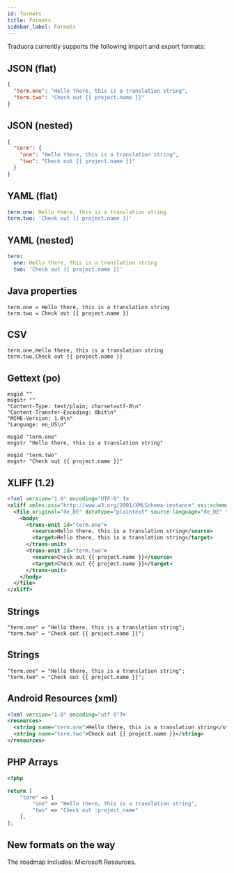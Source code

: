 ```yaml
---
id: formats
title: Formats
sidebar_label: Formats
---
```


Traduora currently supports the following import and export formats:

## JSON (flat)

```json
{
  "term.one": "Hello there, this is a translation string",
  "term.two": "Check out {{ project.name }}"
}
```

## JSON (nested)

```json
{
  "term": {
    "one": "Hello there, this is a translation string",
    "two": "Check out {{ project.name }}"
  }
}
```

## YAML (flat)

```yaml
term.one: Hello there, this is a translation string
term.two: 'Check out {{ project.name }}'
```

## YAML (nested)

```yaml
term:
  one: Hello there, this is a translation string
  two: 'Check out {{ project.name }}'
```

## Java properties

```properties
term.one = Hello there, this is a translation string
term.two = Check out {{ project.name }}
```

## CSV

```text
term.one,Hello there, this is a translation string
term.two,Check out {{ project.name }}
```

## Gettext (po)

```text
msgid ""
msgstr ""
"Content-Type: text/plain; charset=utf-8\n"
"Content-Transfer-Encoding: 8bit\n"
"MIME-Version: 1.0\n"
"Language: en_US\n"

msgid "term.one"
msgstr "Hello there, this is a translation string"

msgid "term.two"
msgstr "Check out {{ project.name }}"
```

## XLIFF (1.2)

```xml
<?xml version="1.0" encoding="UTF-8" ?>
<xliff xmlns:xsi="http://www.w3.org/2001/XMLSchema-instance" xsi:schemaLocation="urn:oasis:names:tc:xliff:document:1.2 http://docs.oasis-open.org/xliff/v1.2/os/xliff-core-1.2-strict.xsd" xmlns="urn:oasis:names:tc:xliff:document:1.2" version="1.2">
  <file original="de_DE" datatype="plaintext" source-language="de_DE" target-language="de_DE">
    <body>
      <trans-unit id="term.one">
        <source>Hello there, this is a translation string</source>
        <target>Hello there, this is a translation string</target>
      </trans-unit>
      <trans-unit id="term.two">
        <source>Check out {{ project.name }}</source>
        <target>Check out {{ project.name }}</target>
      </trans-unit>
    </body>
  </file>
</xliff>
```

## Strings

```text
"term.one" = "Hello there, this is a translation string";
"term.two" = "Check out {{ project.name }}";
```

## Strings

```text
"term.one" = "Hello there, this is a translation string";
"term.two" = "Check out {{ project.name }}";
```

## Android Resources (xml)

```xml
<?xml version="1.0" encoding="utf-8"?>
<resources>
  <string name="term.one">Hello there, this is a translation string</string>
  <string name="term.two">Check out {{ project.name }}</string>
</resources>
```

## PHP Arrays

```php
<?php

return [
    "term" => [
        "one" => "Hello there, this is a translation string",
        "two" => "Check out :project_name"
    ],
];
```

## New formats on the way

The roadmap includes: Microsoft Resources.
